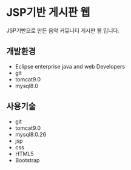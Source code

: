 # JSP기반 게시판 웹

JSP기반으로 만든 음악 커뮤니티 게시판 웹 입니다.

## 개발환경

- Eclipse enterprise java and web Developers
- git
- tomcat9.0
- mysql8.0

## 사용기술

- git
- tomcat9.0
- mysql8.0.26
- jsp
- css
- HTML5
- Bootstrap
